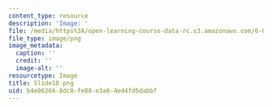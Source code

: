 ```yaml
---
content_type: resource
description: 'Image: '
file: /media/https%3A/open-learning-course-data-rc.s3.amazonaws.com/6-004-computation-structures-spring-2017/b4e062668dc8fe88e3a04ed4fd5dabbf_Slide10.png
file_type: image/png
image_metadata:
  caption: ''
  credit: ''
  image-alt: ''
resourcetype: Image
title: Slide10.png
uid: b4e06266-8dc8-fe88-e3a0-4ed4fd5dabbf
---
```

